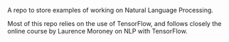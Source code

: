A repo to store examples of working on Natural Language Processing. 

Most of this repo relies on the use of TensorFlow, and follows closely the online course by Laurence Moroney on NLP with TensorFlow.
